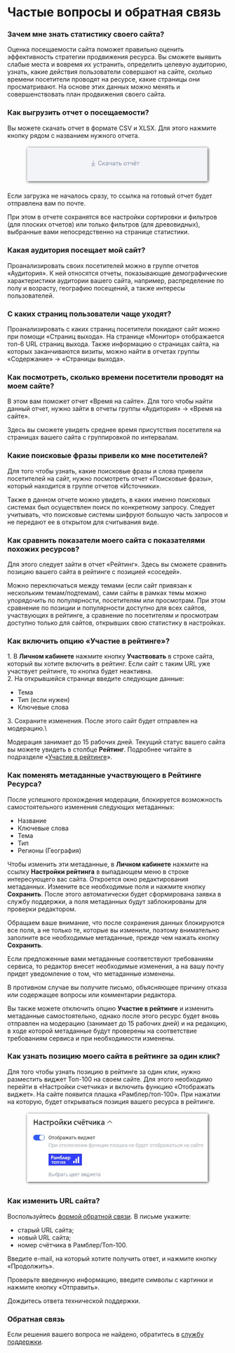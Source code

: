 # Частые вопросы и обратная связь

### **Зачем мне знать статистику своего сайта?**

Оценка посещаемости сайта поможет правильно оценить эффективность стратегии продвижения ресурса. Вы сможете выявить слабые места и вовремя их устранить, определить целевую аудиторию, узнать, какие действия пользователи совершают на сайте, сколько времени посетители проводят на ресурсе, какие страницы они просматривают. На основе этих данных можно менять и совершенствовать план продвижения своего сайта.

### **Как выгрузить отчет о посещаемости?**

Вы можете скачать отчет в формате CSV и XLSX. Для этого нажмите кнопку рядом с названием нужного отчета.

<figure><img src=".gitbook/assets/imgonline-com-ua-Shadow-under-photo-F69dJonqK7SuH2.jpg" alt=""><figcaption></figcaption></figure>

Если загрузка не началось сразу, то ссылка на готовый отчет будет отправлена вам по почте.

При этом в отчете сохранятся все настройки сортировки и фильтров (для плоских отчетов) или только фильтров (для древовидных), выбранные вами непосредственно на странице статистики.

### **Какая аудитория посещает мой сайт?**

Проанализировать своих посетителей можно в группе отчетов «Аудитория». К ней относятся отчеты, показывающие демографические характеристики аудитории вашего сайта, например, распределение по полу и возрасту, географию посещений, а также интересы пользователей.

### **С каких страниц пользователи чаще уходят?**

Проанализировать с каких страниц посетители покидают сайт можно при помощи «Страниц выхода». На странице «Монитор» отображается топ-6 URL страниц выхода. Также информацию о страницах сайта, на которых заканчиваются визиты, можно найти в отчетах группы «Содержание» → «Страницы выхода».

### **Как посмотреть, сколько времени посетители проводят на моем сайте?**

В этом вам поможет отчет «Время на сайте». Для того чтобы найти данный отчет, нужно зайти в отчеты группы «Аудитория» → «Время на сайте».

Здесь вы сможете увидеть среднее время присутствия посетителя на страницах вашего сайта с группировкой по интервалам.

### **Какие поисковые фразы привели ко мне посетителей?**

Для того чтобы узнать, какие поисковые фразы и слова привели посетителей на сайт, нужно посмотреть отчет «Поисковые фразы», который находится в группе отчетов «Источники».

Также в данном отчете можно увидеть, в каких именно поисковых системах был осуществлен поиск по конкретному запросу. Следует учитывать, что поисковые системы шифруют большую часть запросов и не передают ее в открытом для считывания виде.

### **Как сравнить показатели моего сайта с показателями похожих ресурсов?**

Для этого следует зайти в отчет «Рейтинг». Здесь вы сможете сравнить позицию вашего сайта в рейтинге с позицией «соседей».

Можно переключаться между темами (если сайт привязан к нескольким темам/подтемам), сами сайты в рамках темы можно упорядочить по популярности, посетителям или просмотрам. При этом сравнение по позиции и популярности доступно для всех сайтов, участвующих в рейтинге, а сравнение по посетителям и просмотрам доступно только для сайтов, открывших свою статистику в настройках.

### Как включить опцию «Участие в рейтинге»?

1\. В **Личном кабинете** нажмите кнопку **Участвовать** в строке сайта, который вы хотите включить в рейтинг. Если сайт с таким URL уже участвует рейтинге, то кнопка будет неактивна.\
2\. На открывшейся странице введите следующие данные:

* Тема
* Тип (если нужен)
* Ключевые слова

3\. Сохраните изменения. После этого сайт будет отправлен на модерацию.\


Модерация занимает до 15 рабочих дней. Текущий статус вашего сайта вы можете увидеть в столбце **Рейтинг**. Подробнее читайте в подразделе «[Участие в рейтинге](nachalo-raboty-s-top-100/uchastie-v-reitinge/)».

### Как поменять метаданные участвующего в Рейтинге Ресурса?

После успешного прохождения модерации, блокируется возможность самостоятельного изменения следующих метаданных:

* Название
* Ключевые слова
* Тема
* Тип
* Регионы (География)

Чтобы изменить эти метаданные, в **Личном кабинете** нажмите на ссылку **Настройки рейтинга** в выпадающем меню в строке интересующего вас сайта. Откроется окно редактирования метаданных. Измените все необходимые поля и нажмите кнопку **Сохранить**. После этого автоматически будет сформирована заявка в службу поддержки, а поля метаданных будут заблокированы для проверки редактором.

Обращаем ваше внимание, что после сохранения данных блокируются все поля, а не только те, которые вы изменили, поэтому внимательно заполните все необходимые метаданные, прежде чем нажать кнопку **Сохранить**.

Если предложенные вами метаданные соответствуют требованиям сервиса, то редактор внесет необходимые изменения, а на вашу почту придет уведомление о том, что метаданные изменены.

В противном случае вы получите письмо, объясняющее причину отказа или содержащее вопросы или комментарии редактора.

Вы также можете отключить опцию **Участие в рейтинге** и изменить метаданные самостоятельно, однако после этого ресурс будет вновь отправлен на модерацию (занимает до 15 рабочих дней) и на редакцию, в ходе которой метаданные будут проверены на соответствие требованиям сервиса и при необходимости изменены.

### **Как узнать позицию моего сайта в рейтинге за один клик?**

Для того чтобы узнать позицию в рейтинге за один клик, нужно разместить виджет Топ-100 на своем сайте. Для этого необходимо перейти в «Настройки счетчика» и включить функцию «Отображать виджет». На сайте появится плашка «Рамблер/топ-100». При нажатии на которую, будет открываться позиция вашего ресурса в рейтинге.

<figure><img src=".gitbook/assets/imgonline-com-ua-Shadow-under-photo-2JDRr1H3iRuAUN.jpg" alt=""><figcaption></figcaption></figure>

### Как изменить URL сайта?

Воспользуйтесь [формой обратной связи](https://help.rambler.ru/feedback/top100/). В письме укажите:

* старый URL сайта;
* новый URL сайта;
* номер счётчика в Рамблер/Топ-100.

Введите e-mail, на который хотите получить ответ, и нажмите кнопку «Продолжить».

Проверьте введенную информацию, введите символы с картинки и нажмите кнопку «Отправить».

Дождитесь ответа технической поддержки.

### Обратная связь

Если решения вашего вопроса не найдено, обратитесь в [службу поддержки](https://help.rambler.ru/feedback/top100/).
